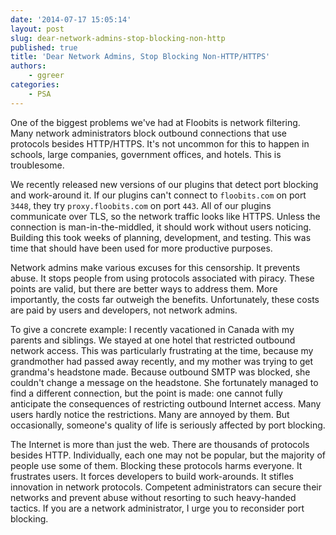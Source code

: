 ```yaml
---
date: '2014-07-17 15:05:14'
layout: post
slug: dear-network-admins-stop-blocking-non-http
published: true
title: 'Dear Network Admins, Stop Blocking Non-HTTP/HTTPS'
authors:
    - ggreer
categories:
    - PSA
---
```


One of the biggest problems we've had at Floobits is network filtering. Many network administrators block outbound connections that use protocols besides HTTP/HTTPS. It's not uncommon for this to happen in schools, large companies, government offices, and hotels. This is troublesome.

We recently released new versions of our plugins that detect port blocking and work-around it. If our plugins can't connect to `floobits.com` on port `3448`, they try `proxy.floobits.com` on port `443`. All of our plugins communicate over TLS, so the network traffic looks like HTTPS. Unless the connection is man-in-the-middled, it should work without users noticing. Building this took weeks of planning, development, and testing. This was time that should have been used for more productive purposes.

Network admins make various excuses for this censorship. It prevents abuse. It stops people from using protocols associated with piracy. These points are valid, but there are better ways to address them. More importantly, the costs far outweigh the benefits. Unfortunately, these costs are paid by users and developers, not network admins.

To give a concrete example: I recently vacationed in Canada with my parents and siblings. We stayed at one hotel that restricted outbound network access. This was particularly frustrating at the time, because my grandmother had passed away recently, and my mother was trying to get grandma's headstone made. Because outbound SMTP was blocked, she couldn't change a message on the headstone. She fortunately managed to find a different connection, but the point is made: one cannot fully anticipate the consequences of restricting outbound Internet access. Many users hardly notice the restrictions. Many are annoyed by them. But occasionally, someone's quality of life is seriously affected by port blocking.

The Internet is more than just the web. There are thousands of protocols besides HTTP. Individually, each one may not be popular, but the majority of people use some of them. Blocking these protocols harms everyone. It frustrates users. It forces developers to build work-arounds. It stifles innovation in network protocols. Competent administrators can secure their networks and prevent abuse without resorting to such heavy-handed tactics. If you are a network administrator, I urge you to reconsider port blocking.
